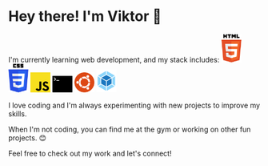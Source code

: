 # Hey there! I'm Viktor 👋

I'm currently learning web development, and my stack includes:
<img src="https://github.com/555Viktor/555Viktor/blob/main/assets/html-5.svg" width="40" />
<img src="https://github.com/555Viktor/555Viktor/blob/main/assets/css-3.svg" width="40" />
<img src="https://github.com/555Viktor/555Viktor/blob/main/assets/javascript.svg" width="40" />
<img src="https://github.com/555Viktor/555Viktor/blob/main/assets/terminal.svg" width="40" />
<img src="https://github.com/555Viktor/555Viktor/blob/main/assets/ubuntu.svg" width="40" />
<img src="https://github.com/555Viktor/555Viktor/blob/main/assets/webpack.svg" width="40" />

I love coding and I'm always experimenting with new projects to improve my skills.

When I'm not coding, you can find me at the gym or working on other fun projects. 😊

Feel free to check out my work and let's connect!
